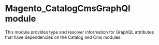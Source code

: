 # Magento_CatalogCmsGraphQl module

This module provides type and resolver information for GraphQL attributes that have dependencies on the Catalog and Cms modules.
